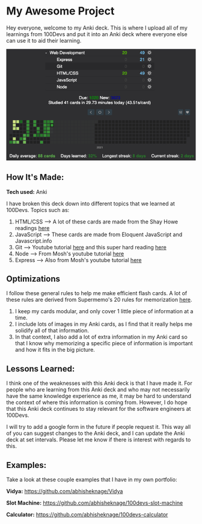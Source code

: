 # My Awesome Project

Hey everyone, welcome to my Anki deck. This is where I upload all of my learnings from 100Devs and put it into an Anki deck where everyone else can use it to aid their learning.

![Picture of Anki Deck](assets/2021-03-23-14-36-44.png)

## How It's Made:

**Tech used:** Anki

I have broken this deck down into different topics that we learned at 100Devs. Topics such as:

1. HTML/CSS --> A lot of these cards are made from the Shay Howe readings [here](https://learn.shayhowe.com/)
2. JavaScript --> These cards are made from Eloquent JavaScript and Javascript.info
3. Git --> Youtube tutorial [here](https://www.youtube.com/watch?v=SWYqp7iY_Tc) and this super hard reading [here](https://jwiegley.github.io/git-from-the-bottom-up/)
4. Node --> From Mosh's youtube tutorial [here](https://www.youtube.com/watch?v=TlB_eWDSMt4)
5. Express --> Also from Mosh's youtube tutorial [here](https://www.youtube.com/watch?v=pKd0Rpw7O48)

## Optimizations

I follow these general rules to help me make efficient flash cards. A lot of these rules are derived from Supermemo's 20 rules for memorization [here](https://www.supermemo.com/en/archives1990-2015/articles/20rules).

1. I keep my cards modular, and only cover 1 little piece of information at a time.
2. I include lots of images in my Anki cards, as I find that it really helps me solidify all of that information.
3. In that context, I also add a lot of extra information in my Anki card so that I know why memorizing a specific piece of information is important and how it fits in the big picture.

## Lessons Learned:

I think one of the weaknesses with this Anki deck is that I have made it. For people who are learning from this Anki deck and who may not necessarily have the same knowledge experience as me, it may be hard to understand the context of where this information is coming from. However, I do hope that this Anki deck continues to stay relevant for the software engineers at 100Devs.

I will try to add a google form in the future if people request it. This way all of you can suggest changes to the Anki deck, and I can update the Anki deck at set intervals. Please let me know if there is interest with regards to this.

## Examples:

Take a look at these couple examples that I have in my own portfolio:

**Vidya:** https://github.com/abhisheknage/Vidya

**Slot Machine:** https://github.com/abhisheknage/100devs-slot-machine

**Calculator:** https://github.com/abhisheknage/100devs-calculator
